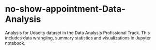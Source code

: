 # no-show-appointment-Data-Analysis
Analysis for Udacity dataset in the Data Analysis Profissional Track. This includes data wrangling, summary statistics and visualizations in Jupyter notebook.
